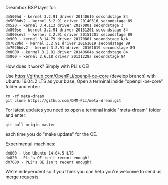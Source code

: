 Dreambox BSP layer for:
```
dm500hd - kernel 3.2.91 driver 20140616 secondstage 84
dm500hdv2 - kernel 3.2.91 driver 20140616 secondstage 89
dm520 - kernel 3.4.113 driver 20170801 secondstage 3
dm800se - kernel 3.2.91 driver 20151201 secondstage 84
dm800sev2 - kernel 3.2.91 driver 20151201 secondstage 89
dm900 - kernel 3.14.79 driver 20170801 secondstage N/A
dm7020hd - kernel 3.2.91 driver 20161019 secondstage 89
dm7020hdv2 - kernel 3.2.91 driver 20161019 secondstage 89
dm8000 - kernel 3.2.91 driver 20140604a secondstage 84
dm800 - kernel 2.6.18 driver 20131228a secondstage 84
```
How does it work? Simply with PLi's OE!

Use https://github.com/OpenPLi/openpli-oe-core (develop branch) with Ubuntu 16.04.2 LTS as your base, Open a terminal inside "openpli-oe-core" folder and enter:
```
rm -rf meta-dream
git clone https://github.com/DMM-PLi/meta-dream.git
```
For latest updates you need to open a terminal inside "meta-dream" folder and enter:
```
git pull origin master
```
each time you do "make update" for the OE.

Experimental machines:
```
dm800 - Use Ubuntu 14.04.5 LTS
dm820 - PLi's OE isn't recent enough!
dm7080 - PLi's OE isn't recent enough!
```
We're independent so if you think you can help you're welcome to send us merge requests.
